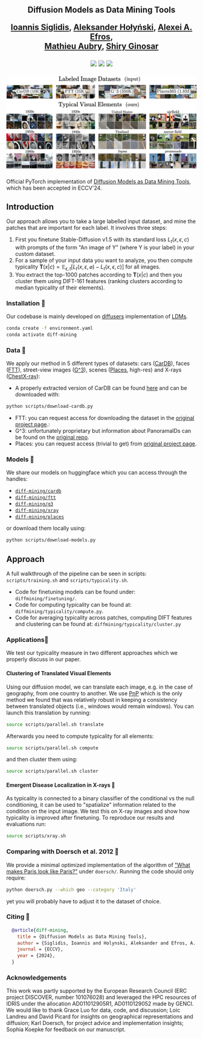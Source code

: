 <div align="center">
<h2>Diffusion Models as Data Mining Tools
<p></p>
<a href="https://imagine.enpc.fr/~siglidii/">Ioannis Siglidis</a>, <a href="https://holynski.org/">Aleksander Hołyński</a>,
<a href="https://people.eecs.berkeley.edu/~efros/">Alexei A. Efros</a>, <br/>
<a href="https://imagine.enpc.fr/~aubrym/">Mathieu Aubry</a>,
<a href="https://people.eecs.berkeley.edu/~shiry/">Shiry Ginosar</a>

<p></p>
<a href="https://diff-mining.github.io/"><img 
src="https://img.shields.io/badge/-Webpage-blue.svg?colorA=333&logo=html5" height=35em></a>
<a href="https://arxiv.org/abs/2307.05473"><img 
src="https://img.shields.io/badge/-Paper-blue.svg?colorA=333&logo=arxiv" height=35em></a>
<a href="https://diff-mining.github.io/ref.bib"><img 
src="https://img.shields.io/badge/-BibTeX-blue.svg?colorA=333&logo=latex" height=35em></a>
<p></p>

![teaser.png](./.media/Teaser.png)

</h2>
</div>

Official PyTorch implementation of [Diffusion Models as Data Mining Tools](https://imagine.enpc.fr/~ioannis.siglidis/diff-mining), which has been accepted in ECCV'24.

## Introduction 
Our approach allows you to take a large labelled input dataset, and mine the patches that are important for each label.
It involves three steps: 
1. First you finetune Stable-Diffusion v1.5 with its standard loss $L_t(x, \epsilon, c)$ with prompts of the form $\text{"An image of Y"}$ (where Y is your label) in your custom dataset.  
2. For a sample of your input data you want to analyze, you then compute typicality $\mathbf{T}(x|c) =  \mathbb{E}_{\epsilon,t}[L_t(x, \epsilon, \varnothing) - L_t(x, \epsilon, c)]$ for all images.
3. You extract the top-1000 patches according to $\mathbf{T}(x | c)$ and then you cluster them using DIFT-161 features (ranking clusters according to median typicality of their elements).

### Installation 🌱
Our codebase is mainly developed on [diffusers](https://github.com/huggingface/diffusers/) implementation of [LDMs](https://arxiv.org/abs/2112.10752).
```bash
conda create -f environment.yaml
conda activate diff-mining
```

### Data 💽
We apply our method in 5 different types of datasets: cars ([CarDB](https://pages.cs.wisc.edu/~yongjaelee/projects/lee_efros_hebert_bookchapter.pdf)), faces ([FTT](https://facesthroughtime.github.io/)), street-view images ([G^3](https://arxiv.org/abs/2211.15521)), scenes ([Places](http://places2.csail.mit.edu/download.html), high-res) and X-rays ([ChestX-ray](https://arxiv.org/abs/1705.02315)):

- A properly extracted version of CarDB can be found [here](https://huggingface.co/datasets/diff-mining/cardb) and can be downloaded with:
```bash
python scripts/download-cardb.py
```
- FTT: you can request access for downloading the dataset in the [original project page](https://facesthroughtime.github.io/).: 
- G^3: unfortunately proprietary but information about PanoramaIDs can be found on the [original repo](https://github.com/g-luo/geolocation_via_guidebook_grounding).
- Places: you can request access (trivial to get) from [original project page](https://forms.gle/w4VoNMED3hgb1m3AA).

### Models 🔬
We share our models on huggingface which you can access through the handles:
- [`diff-mining/cardb`](https://huggingface.co/diff-mining/cardb)
- [`diff-mining/ftt`](https://huggingface.co/diff-mining/ftt)
- [`diff-mining/g3`](https://huggingface.co/diff-mining/g3)
- [`diff-mining/xray`](https://huggingface.co/diff-mining/xray)
- [`diff-mining/places`](https://huggingface.co/diff-mining/places)

or download them locally using:
```bash
python scripts/download-models.py
```

## Approach 

A full walkthrough of the pipeline can be seen in scripts: `scripts/training.sh` and `scripts/typicality.sh`.
- Code for finetuning models can be found under: `diffmining/finetuning/`.
- Code for computing typicality can be found at: `diffmining/typicality/compute.py`.
- Code for averaging typicality across patches, computing DIFT features and clustering can be found at: `diffmining/typicality/cluster.py`

### Applications🔸

We test our typicality measure in two different approaches which we properly discuss in our paper.

#### Clustering of Translated Visual Elements 
Using our diffusion model, we can translate each image, e.g. in the case of geography, from one country to another.
We use [PnP](https://arxiv.org/abs/2211.12572) which is the only method we found that was relatively robust in keeping a consistency between translated objects (i.e., windows would remain windows).
You can launch this translation by running:
```bash
source scripts/parallel.sh translate
```

Afterwards you need to compute typicality for all elements:
```bash
source scripts/parallel.sh compute
```

and then cluster them using:
```bash
source scripts/parallel.sh cluster
```

#### Emergent Disease Localization in X-rays 🩻
As typicality is connected to a binary classifier of the conditional vs the null conditioning, it can be used to "spatialize" information related to the condition on the input image.
We test this on X-ray images and show how typicality is improved after finetuning. To reproduce our results and evaluations run:
```bash
source scripts/xray.sh
```

### Comparing with Doersch et al. 2012 🥐
We provide a minimal optimized implementation of the algorithm of ["What makes Paris look like Paris?"](http://graphics.cs.cmu.edu/projects/whatMakesParis/) under `doersch/`.
Running the code should only require:
```bash
python doersch.py --which geo --category 'Italy'
```
yet you will probably have to adjust it to the dataset of choice.

### Citing 💫

```bibtex
  @article{diff-mining,
    title = {Diffusion Models as Data Mining Tools},
    author = {Siglidis, Ioannis and Holynski, Aleksander and Efros, A. Alexei and Aubry, Mathieu and Ginosar, Shiry},
    journal = {ECCV},
    year = {2024},
  }
```

### Acknowledgements 
This work was partly supported by the European Research Council (ERC project DISCOVER, number 101076028) and leveraged the HPC resources of IDRIS under the allocation AD011012905R1, AD0110129052 made
by GENCI. We would like to thank Grace Luo for data, code, and discussion; Loic Landreu and David Picard for insights on geographical representations and diffusion; Karl Doersch, for project advice and implementation insights; Sophia Koepke for feedback on our manuscript.
